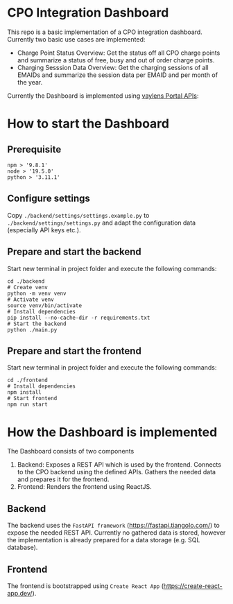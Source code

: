 # CPO Integration Dashboard
This repo is a basic implementation of a CPO integration dashboard.
Currently two basic use cases are implemented:
- Charge Point Status Overview:
  Get the status off all CPO charge points and summarize a status of free, busy and out of order charge points.
- Charging Sesssion Data Overview:
  Get the charging sessions of all EMAIDs and summarize the session data per EMAID and per month of the year.

Currently the Dashboard is implemented using [vaylens Portal APIs](https://api.vaylens.com/ui/home): 

# How to start the Dashboard
## Prerequisite
```
npm > '9.8.1'
node > '19.5.0'
python > '3.11.1'
```
## Configure settings
Copy `./backend/settings/settings.example.py` to `./backend/settings/settings.py` and adapt the configuration data (especially API keys etc.).
## Prepare and start the backend
Start new terminal in project folder and execute the following commands:
```
cd ./backend
# Create venv
python -m venv venv
# Activate venv
source venv/bin/activate
# Install dependencies
pip install --no-cache-dir -r requirements.txt
# Start the backend
python ./main.py 
```
## Prepare and start the frontend
Start new terminal in project folder and execute the following commands:
```
cd ./frontend
# Install dependencies
npm install
# Start frontend
npm run start
```

# How the Dashboard is implemented
The Dashboard consists of two components
1. Backend: Exposes a REST API which is used by the frontend. Connects to the CPO backend using the defined APIs. Gathers the needed data and prepares it for the frontend.
1. Frontend: Renders the frontend using ReactJS.
## Backend
The backend uses the `FastAPI framework` (https://fastapi.tiangolo.com/) to expose the needed REST API.
Currently no gathered data is stored, however the implementation is already prepared for a data storage (e.g. SQL database).
## Frontend
The frontend is bootstrapped using `Create React App` (https://create-react-app.dev/).
